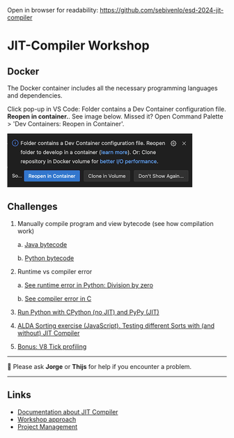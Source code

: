 Open in browser for readability: https://github.com/sebivenlo/esd-2024-jit-compiler

# JIT-Compiler Workshop
## Docker
The Docker container includes all the necessary programming languages and dependencies.

Click pop-up in VS Code: Folder contains a Dev Container configuration file. **Reopen in container.**. See image below. Missed it? Open Command Palette > 'Dev Containers: Reopen in Container'.

![Dev Containers: Reopen in Container](./project_management/images/reopen_in_container.png)

## Challenges
1. Manually compile program and view bytecode (see how compilation work)

   a. [Java bytecode](/workshop/java/README.md)

   b. [Python bytecode](/workshop/python/bytecode_conversion/README.md)
2. Runtime vs compiler error

   a. [See runtime error in Python: Division by zero](/workshop/python/runtime_error/README.md)

   b. [See compiler error in C](/workshop/c/README.md)
3. [Run Python with CPython (no JIT) and PyPy (JIT)](/workshop/python/jit_vs_jitless/)
4. [ALDA Sorting exercise (JavaScript). Testing different Sorts with (and without) JIT Compiler](/workshop/javascript/README.md)
5. [Bonus: V8 Tick profiling](/workshop/javascript/tick_profiling_v8.md)
<!-- 5. run Python 3.13 (with JIT flag) (TODO: install Python 3.13 via downloading binaries because it is not in apt-get yet) -->


---

:speech_balloon: Please ask **Jorge** or **Thijs** for help if you encounter a problem.


---

## Links
- [Documentation about JIT Compiler](./documents/README.md)
- [Workshop approach](./documents/approach.md)
- [Project Management](./project_management/README.md)

<!-- ![Compiling](https://i.giphy.com/media/v1.Y2lkPTc5MGI3NjExZzNveWZhM3JzNXZ5N2Zsb2R5am9rdHoxZmJ4M203MjB6aW1xc3NxYiZlcD12MV9pbnRlcm5hbF9naWZfYnlfaWQmY3Q9Zw/SXxI9NlwvYiY3bRsck/giphy.gif) -->

<!-- You found me -->
